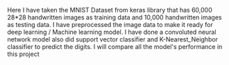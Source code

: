 Here I have taken the MNIST Dataset from keras library that has 60,000 28*28 handwritten images as training data and 10,000 handwritten images as testing data. I have preprocessed the image data to make it ready for deep learning / Machine learning model. I have done a convoluted neural network model also did support vector classifier and K-Nearest_Neighbor classifier to predict the digits. I will compare all the model's performance in this project
